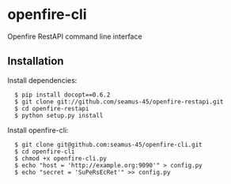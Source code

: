 openfire-cli
============

Openfire RestAPI command line interface

Installation
------------

Install dependencies:

      $ pip install docopt==0.6.2
      $ git clone git://github.com/seamus-45/openfire-restapi.git
      $ cd openfire-restapi
      $ python setup.py install

Install openfire-cli:

      $ git clone git@github.com:seamus-45/openfire-cli.git
      $ cd openfire-cli
      $ chmod +x openfire-cli.py
      $ echo "host = 'http://example.org:9090'" > config.py
      $ echo "secret = 'SuPeRsEcRet'" >> config.py

